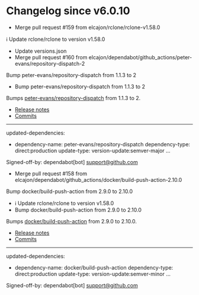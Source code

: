 # Changelog since v6.0.10
- Merge pull request #159 from elcajon/rclone/rclone-v1.58.0

ℹ️ Update rclone/rclone to version v1.58.0 
- Update versions.json 
- Merge pull request #160 from elcajon/dependabot/github_actions/peter-evans/repository-dispatch-2

Bump peter-evans/repository-dispatch from 1.1.3 to 2 
- Bump peter-evans/repository-dispatch from 1.1.3 to 2

Bumps [peter-evans/repository-dispatch](https://github.com/peter-evans/repository-dispatch) from 1.1.3 to 2.
- [Release notes](https://github.com/peter-evans/repository-dispatch/releases)
- [Commits](https://github.com/peter-evans/repository-dispatch/compare/v1.1.3...v2)

---
updated-dependencies:
- dependency-name: peter-evans/repository-dispatch
  dependency-type: direct:production
  update-type: version-update:semver-major
...

Signed-off-by: dependabot[bot] <support@github.com> 
- Merge pull request #158 from elcajon/dependabot/github_actions/docker/build-push-action-2.10.0

Bump docker/build-push-action from 2.9.0 to 2.10.0 
- ℹ️ Update rclone/rclone to version v1.58.0 
- Bump docker/build-push-action from 2.9.0 to 2.10.0

Bumps [docker/build-push-action](https://github.com/docker/build-push-action) from 2.9.0 to 2.10.0.
- [Release notes](https://github.com/docker/build-push-action/releases)
- [Commits](https://github.com/docker/build-push-action/compare/v2.9.0...v2.10.0)

---
updated-dependencies:
- dependency-name: docker/build-push-action
  dependency-type: direct:production
  update-type: version-update:semver-minor
...

Signed-off-by: dependabot[bot] <support@github.com> 
